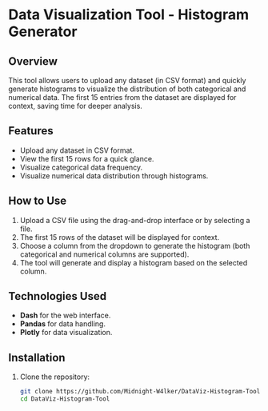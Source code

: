 # Data Visualization Tool - Histogram Generator

## Overview
This tool allows users to upload any dataset (in CSV format) and quickly generate histograms to visualize the distribution of both categorical and numerical data. The first 15 entries from the dataset are displayed for context, saving time for deeper analysis.

## Features
- Upload any dataset in CSV format.
- View the first 15 rows for a quick glance.
- Visualize categorical data frequency.
- Visualize numerical data distribution through histograms.

## How to Use
1. Upload a CSV file using the drag-and-drop interface or by selecting a file.
2. The first 15 rows of the dataset will be displayed for context.
3. Choose a column from the dropdown to generate the histogram (both categorical and numerical columns are supported).
4. The tool will generate and display a histogram based on the selected column.

## Technologies Used
- **Dash** for the web interface.
- **Pandas** for data handling.
- **Plotly** for data visualization.

## Installation
1. Clone the repository:
   ```bash
   git clone https://github.com/Midnight-W4lker/DataViz-Histogram-Tool.git
   cd DataViz-Histogram-Tool

